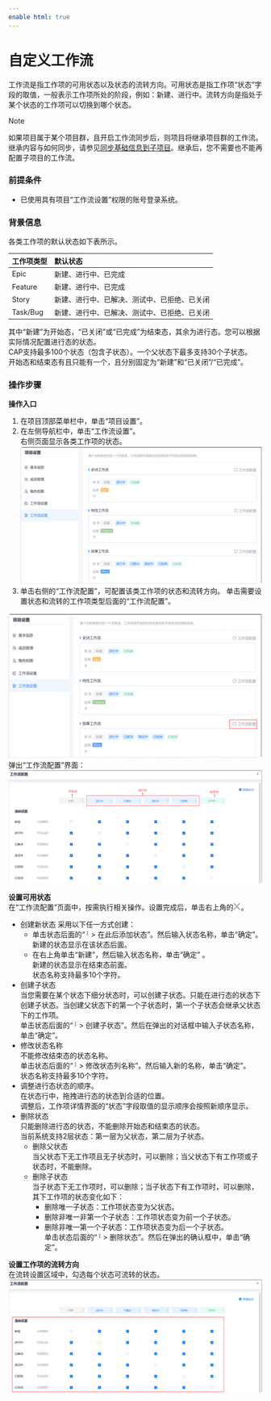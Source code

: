 ```yaml
---
enable html: true
---
```

# 自定义工作流

工作流是指工作项的可用状态以及状态的流转方向。可用状态是指工作项“状态”字段的取值，一般表示工作项所处的阶段，例如：新建、进行中。流转方向是指处于某个状态的工作项可以切换到哪个状态。

> [!NOTE]
> 如果项目属于某个项目群，且开启工作流同步后，则项目将继承项目群的工作流。继承内容与如何同步，请参见[同步基础信息到子项目](5.7.1.3-sych-basic-info-subproject.md)。继承后，您不需要也不能再配置子项目的工作流。

### 前提条件
* 已使用具有项目“工作流设置”权限的账号登录系统。

### 背景信息
各类工作项的默认状态如下表所示。

|工作项类型|默认状态|
|:--------- |:-------- |
|Epic|新建、进行中、已完成|
|Feature|新建、进行中、已完成|
|Story|新建、进行中、已解决、测试中、已拒绝、已关闭|
|Task/Bug|新建、进行中、已解决、测试中、已拒绝、已关闭|

其中“新建”为开始态，“已关闭”或“已完成”为结束态，其余为进行态。您可以根据实际情况配置进行态的状态。        
CAP支持最多100个状态（包含子状态）。一个父状态下最多支持30个子状态。     
开始态和结束态有且只能有一个，且分别固定为“新建”和“已关闭”/“已完成”。      

### 操作步骤
**操作入口**
1. 在项目顶部菜单栏中，单击“项目设置”。
2. 在左侧导航栏中，单击“工作流设置”。    
    右侧页面显示各类工作项的状态。      
    <img src="fig/项目-工作流设置01.png" style="zoom:50%">                 
3. 单击右侧的“工作流配置”，可配置该类工作项的状态和流转方向。
单击需要设置状态和流转的工作项类型后面的“工作流配置”。          
  <img src="fig/项目-流程设置.png" style="zoom:50%">               
弹出“工作流配置”界面：
 <img src="fig/迭代-工作流配置.png" style="zoom:50%">
  
**设置可用状态**             
在“工作流配置”页面中，按需执行相关操作。设置完成后，单击右上角的![](fig/close.png)。                 
* 创建新状态
  采用以下任一方式创建：
  * 单击状态后面的“![](fig/rank.png) > 在此后添加状态”。然后输入状态名称，单击“确定”。            
    新建的状态显示在该状态后面。              
  * 在右上角单击“新建”，然后输入状态名称，单击“确定” 。                                        
    新建的状态显示在结束态前面。              
    状态名称支持最多10个字符。       
* 创建子状态             
    当您需要在某个状态下细分状态时，可以创建子状态。只能在进行态的状态下创建子状态。当创建父状态下的第一个子状态时，第一个子状态会继承父状态下的工作项。           
    单击状态后面的“![](fig/rank.png) > 创建子状态”。然后在弹出的对话框中输入子状态名称，单击“确定”。
* 修改状态名称         
  不能修改结束态的状态名称。          
  单击状态后面的“![](fig/rank.png) > 修改状态列名称”。然后输入新的名称，单击“确定”。              
  状态名称支持最多10个字符。      
* 调整进行态状态的顺序。            
   在状态行中，拖拽进行态的状态到合适的位置。              
   调整后，工作项详情界面的“状态”字段取值的显示顺序会按照新顺序显示。            
* 删除状态           
   只能删除进行态的状态，不能删除开始态和结束态的状态。      
    当前系统支持2层状态：第一层为父状态，第二层为子状态。      
  * 删除父状态         
    当父状态下无工作项且无子状态时，可以删除；当父状态下有工作项或子状态时，不能删除。
  * 删除子状态       
     当子状态下无工作项时，可以删除；当子状态下有工作项时，可以删除，其下工作项的状态变化如下：           
     * 删除唯一子状态：工作项状态变为父状态。       
     * 删除非唯一非第一个子状态：工作项状态变为前一个子状态。      
     * 删除非唯一第一个子状态：工作项状态变为后一个子状态。                
   单击状态后面的“![](fig/rank.png) > 删除状态”。然后在弹出的确认框中，单击“确定”。   
   
**设置工作项的流转方向**            
在流转设置区域中，勾选每个状态可流转的状态。        
<img src="fig/迭代-流转设置.png" style="zoom:50%">
